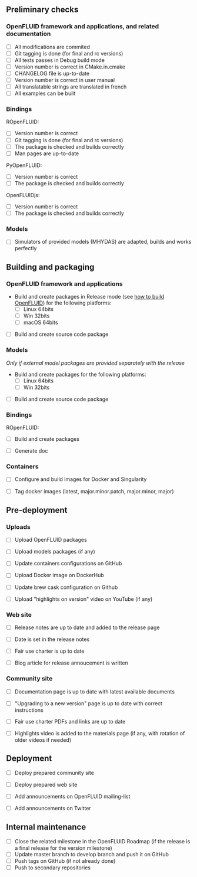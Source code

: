 
## Preliminary checks

### OpenFLUID framework and applications, and related documentation

* [ ] All modifications are commited
* [ ] Git tagging is done (for final and rc versions)
* [ ] All tests passes in Debug build mode
* [ ] Version number is correct in CMake.in.cmake
* [ ] CHANGELOG file is up-to-date
* [ ] Version number is correct in user manual
* [ ] All translatable strings are translated in french
* [ ] All examples can be built

### Bindings

ROpenFLUID:

* [ ] Version number is correct
* [ ] Git tagging is done (for final and rc versions)
* [ ] The package is checked and builds correctly
* [ ] Man pages are up-to-date

PyOpenFLUID:

* [ ] Version number is correct
* [ ] The package is checked and builds correctly

OpenFLUIDjs:

* [ ] Version number is correct
* [ ] The package is checked and builds correctly

### Models

* [ ] Simulators of provided models (MHYDAS) are adapted, builds and works perfectly


## Building and packaging

### OpenFLUID framework and applications

* Build and create packages in Release mode (see [how to build OpenFLUID](../coredev/build.md)) for the following platforms:
    * [ ] Linux 64bits
    * [ ] Win 32bits
    * [ ] macOS 64bits
* [ ] Build and create source code package


### Models

_Only if external model packages are provided separately with the release_

* Build and create packages for the following platforms:
    * [ ] Linux 64bits
    * [ ] Win 32bits
* [ ] Build and create source code package


### Bindings

ROpenFLUID:

* [ ] Build and create packages
* [ ] Generate doc


### Containers

* [ ] Configure and build images for Docker and Singularity
* [ ] Tag docker images (latest, major.minor.patch, major.minor, major)


## Pre-deployment

### Uploads

* [ ] Upload OpenFLUID packages
* [ ] Upload models packages (if any)
* [ ] Update containers configurations on GitHub
* [ ] Upload Docker image on DockerHub
* [ ] Update brew cask configuration on Github
* [ ] Upload "highlights on version" video on YouTube (if any)


### Web site

* [ ] Release notes are up to date and added to the release page
* [ ] Date is set in the release notes
* [ ] Fair use charter is up to date
* [ ] Blog article for release annoucement is written


### Community site

* [ ] Documentation page is up to date with latest available documents
* [ ] "Upgrading to a new version" page is up to date with correct instructions
* [ ] Fair use charter PDFs and links are up to date
* [ ] Highlights video is added to the materials page (if any, with rotation of older videos if needed)


## Deployment


* [ ] Deploy prepared community site
* [ ] Deploy prepared web site
* [ ] Add announcements on OpenFLUID mailing-list
* [ ] Add announcements on Twitter


## Internal maintenance

* [ ] Close the related milestone in the OpenFLUID Roadmap (if the release is a final release for the version milestone)
* [ ] Update master branch to develop branch and push it on GitHub
* [ ] Push tags on GitHub (if not already done)
* [ ] Push to secondary repositories